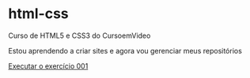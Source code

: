 # html-css
 Curso de HTML5 e CSS3 do CursoemVideo

Estou aprendendo a criar sites e agora vou gerenciar meus repositórios

<a href="https://jotavegarcia.github.io/html-css/exercicios/ex001/index.html">Executar o exercício 001</a>